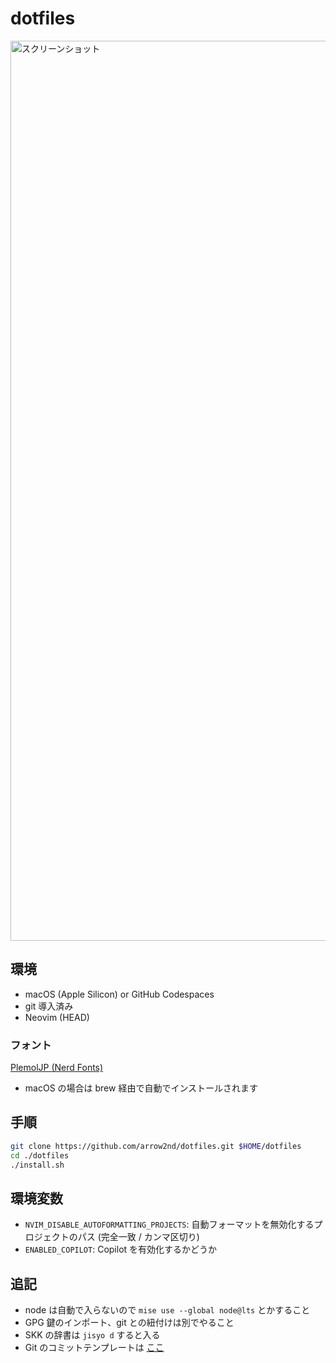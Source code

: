 # dotfiles

<img width="1440" alt="スクリーンショット" src="https://github.com/user-attachments/assets/26a7bf5d-8659-483a-919c-f0412bf85206">

## 環境

- macOS (Apple Silicon) or GitHub Codespaces
- git 導入済み
- Neovim (HEAD)

### フォント

[PlemolJP (Nerd Fonts)](https://github.com/yuru7/PlemolJP)

- macOS の場合は brew 経由で自動でインストールされます

## 手順

```sh
git clone https://github.com/arrow2nd/dotfiles.git $HOME/dotfiles
cd ./dotfiles
./install.sh
```

## 環境変数

- `NVIM_DISABLE_AUTOFORMATTING_PROJECTS`:
  自動フォーマットを無効化するプロジェクトのパス (完全一致 / カンマ区切り)
- `ENABLED_COPILOT`: Copilot を有効化するかどうか

## 追記

- node は自動で入らないので `mise use --global node@lts` とかすること
- GPG 鍵のインポート、git との紐付けは別でやること
- SKK の辞書は `jisyo d` すると入る
- Git のコミットテンプレートは
  [ここ](https://gist.github.com/arrow2nd/45056915238a1ed84982b4cfff5210d5)
